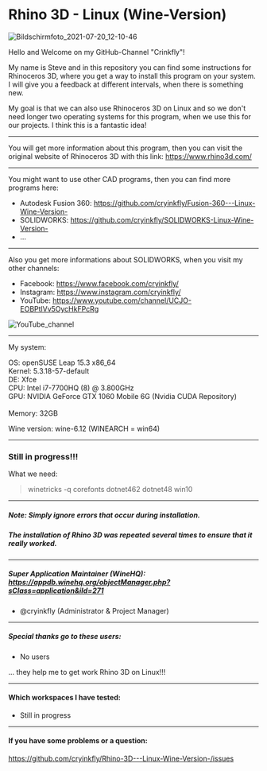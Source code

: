 # Rhino 3D - Linux (Wine-Version)

![Bildschirmfoto_2021-07-20_12-10-46](https://user-images.githubusercontent.com/79079633/126308697-fd16c728-138c-414a-9f2e-85225c4366c1.png)


Hello and Welcome on my GitHub-Channel "Crinkfly"!

My name is Steve and in this repository you can find some instructions for Rhinoceros 3D, where you get a way to install this program on your system.
I will give you a feedback at different intervals, when there is something new.

My goal is that we can also use Rhinoceros 3D on Linux and so we don't need longer two operating systems for this program, when we use this for our projects. I think this is a fantastic idea!

________________________________________________

You will get more information about this program, then you can visit the original website of Rhinoceros 3D with this link: https://www.rhino3d.com/
________________________________________________

You might want to use other CAD programs, then you can find more programs here:

  - Autodesk Fusion 360: https://github.com/cryinkfly/Fusion-360---Linux-Wine-Version-
  - SOLIDWORKS: https://github.com/cryinkfly/SOLIDWORKS-Linux-Wine-Version-
  - ...
________________________________________________

Also you get more informations about SOLIDWORKS, when you visit my other channels:

  - Facebook:  https://www.facebook.com/cryinkfly/
  - Instagram: https://www.instagram.com/cryinkfly/
  - YouTube:   https://www.youtube.com/channel/UCJO-EOBPtlVv5OycHkFPcRg


![YouTube_channel](https://user-images.githubusercontent.com/79079633/119709635-b9994e00-be5d-11eb-976a-fca87b572af1.png)

________________________________________________

My system:

OS: openSUSE Leap 15.3 x86_64<br/>
Kernel: 5.3.18-57-default<br/>
DE: Xfce<br/>
CPU: Intel i7-7700HQ (8) @ 3.800GHz<br/>
GPU: NVIDIA GeForce GTX 1060 Mobile 6G (Nvidia CUDA Repository)<br/><br/>
Memory: 32GB

Wine version: wine-6.12 (WINEARCH = win64)

________________________________________________

### Still in progress!!!

What we need: 

> winetricks -q corefonts dotnet462 dotnet48 win10

________________________________________________________________________________________________

##### Note: Simply ignore errors that occur during installation. 
#####       The installation of Rhino 3D was repeated several times to ensure that it really worked.

________________________________________________________________________________________________


##### Super Application Maintainer (WineHQ): https://appdb.winehq.org/objectManager.php?sClass=application&iId=271

- @cryinkfly (Administrator & Project Manager)

________________________________________________________________________________________________

#####        Special thanks go to these users:

- No users

... they help me to get work Rhino 3D on Linux!!!
________________________________________________________________________________________________

#### Which workspaces I have tested:

- Still in progress
________________________________________________________________________________________________

#### If you have some problems or a question:

https://github.com/cryinkfly/Rhino-3D---Linux-Wine-Version-/issues
